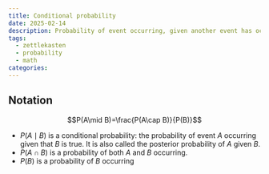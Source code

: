 ```yaml
---
title: Conditional probability
date: 2025-02-14
description: Probability of event occurring, given another event has occurred
tags:
  - zettlekasten
  - probability
  - math
categories:
---
```


## Notation

$$P(A\mid B)=\frac{P(A\cap B)}{P(B)}$$

- $P(A\mid B)$ is a conditional probability: the probability of event $A$ occurring given that $B$ is true. It is also called the posterior probability of $A$ given $B$.
- $P(A\cap B)$ is a probability of both $A$ and $B$ occurring. 
- $P(B)$ is a probability of $B$ occurring
